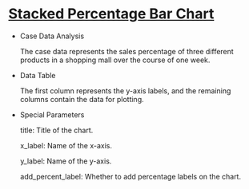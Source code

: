 # [Stacked Percentage Bar Chart](/basic/stacked-percentage-bar-chart)

* Case Data Analysis

  The case data represents the sales percentage of three different products in a shopping mall over the course of one week.

* Data Table

  The first column represents the y-axis labels, and the remaining columns contain the data for plotting.

* Special Parameters

  title: Title of the chart.

  x_label: Name of the x-axis.

  y_label: Name of the y-axis.

  add_percent_label: Whether to add percentage labels on the chart.
